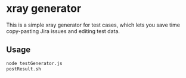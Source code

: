 # xray generator

This is a simple xray generator for test cases, which lets you save time copy-pasting Jira issues and editing test data.

## Usage

```sh
node testGenerator.js
postResult.sh
```
